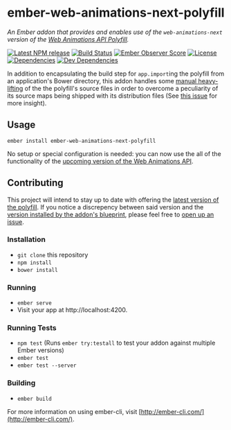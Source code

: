 # ember-web-animations-next-polyfill

_An Ember addon that provides and enables use of the `web-animations-next` version of the 
[Web Animations API Polyfill](https://github.com/web-animations/web-animations-js)._

[![Latest NPM release][npm-badge]][npm-badge-url]
[![Build Status][circle-badge]][circle-badge-url]
[![Ember Observer Score][ember-observer-badge]][ember-observer-badge-url]
[![License][license-badge]][license-badge-url]
[![Dependencies][dependencies-badge]][dependencies-badge-url]
[![Dev Dependencies][devDependencies-badge]][devDependencies-badge-url]

In addition to encapsulating the build step for `app.import`ing the polyfill 
from an application's Bower directory, this addon handles some 
[manual heavy-lifting](./blueprints/ember-web-animations-next-polyfill/index.js) 
of the the polyfill's source files in order to overcome a peculiarity of its source maps
being shipped with its distribution files 
(See [this issue](https://github.com/web-animations/web-animations-js/issues/42) for more insight). 

## Usage

```shell
ember install ember-web-animations-next-polyfill
```

No setup or special configuration is needed: you can now use the all of the functionality
of the [upcoming version of the Web Animations API](http://w3c.github.io/web-animations/).

## Contributing

This project will intend to stay up to date with offering the 
[latest version of the polyfill](https://github.com/web-animations/web-animations-js/blob/master/package.json). 
If you notice a discrepency between said version and the [version installed by the 
addon's blueprint](https://github.com/BrianSipple/ember-web-animations-next-polyfill/blob/master/blueprints/ember-web-animations-next-polyfill/index.js#L30), 
please feel free to [open up an issue](https://github.com/BrianSipple/ember-web-animations-next-polyfill/issues).
  
### Installation

* `git clone` this repository
* `npm install`
* `bower install`

### Running

* `ember serve`
* Visit your app at http://localhost:4200.

### Running Tests

* `npm test` (Runs `ember try:testall` to test your addon against multiple Ember versions)
* `ember test`
* `ember test --server`

### Building

* `ember build`

For more information on using ember-cli, visit [http://ember-cli.com/](http://ember-cli.com/).


[npm-badge]: https://img.shields.io/npm/v/ember-web-animations-next-polyfill.svg
[npm-badge-url]: https://www.npmjs.com/package/ember-web-animations-next-polyfill
[circle-badge]: https://circleci.com/gh/BrianSipple/ember-web-animations-next-polyfill/tree/master.svg?style=svg&circle-token={{CIRCLE_TOKEN}}
[circle-badge-url]: https://circleci.com/gh/BrianSipple/ember-web-animations-next-polyfill/tree/master
[ember-observer-badge]: http://emberobserver.com/badges/ember-web-animations-next-polyfill.svg
[ember-observer-badge-url]: http://emberobserver.com/addons/ember-web-animations-next-polyfill
[license-badge]: https://img.shields.io/npm/l/ember-web-animations-next-polyfill.svg
[license-badge-url]: LICENSE
[dependencies-badge]: https://img.shields.io/david/BrianSipple/ember-web-animations-next-polyfill.svg
[dependencies-badge-url]: https://david-dm.org/BrianSipple/ember-web-animations-next-polyfill
[devDependencies-badge]: https://img.shields.io/david/dev/BrianSipple/ember-web-animations-next-polyfill.svg
[devDependencies-badge-url]: https://david-dm.org/BrianSipple/ember-web-animations-next-polyfill#info=devDependencies
